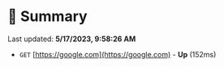 # 📖 Summary
Last updated: **5/17/2023, 9:58:26 AM**

- `GET` [https://google.com](https://google.com) - **Up** (152ms)
